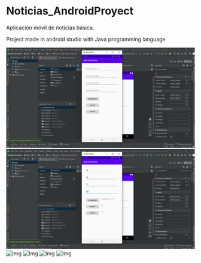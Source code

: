 # Noticias_AndroidProyect
Aplicación móvil de noticias básica.

Project made in android studio with Java programming language

![Img](https://github.com/SakNoelCode/Notas_Aplication/blob/master/img/img_1.png)
![Img](https://github.com/SakNoelCode/Notas_Aplication/blob/master/img/img_2.png)
![Img](https://github.com/SakNoelCode/Notas_Aplication/blob/master/img/img_3.png)
![Img](https://github.com/SakNoelCode/Notas_Aplication/blob/master/img/img_4.png)
![Img](https://github.com/SakNoelCode/Notas_Aplication/blob/master/img/img_5.png)
![Img](https://github.com/SakNoelCode/Notas_Aplication/blob/master/img/img_6.png)
